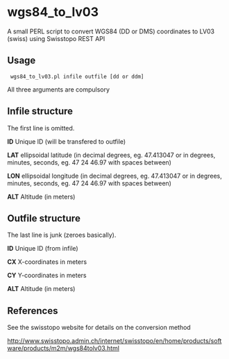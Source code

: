 # wgs84_to_lv03
A small PERL script to convert WGS84 (DD or DMS) coordinates to LV03 (swiss) using Swisstopo REST API

## Usage

<code> wgs84_to_lv03.pl infile outfile [dd or ddm] </code>

All three arguments are compulsory

## Infile structure
The first line is omitted.

**ID**  Unique ID (will be transfered to outfile)

**LAT** ellipsoidal latitude (in decimal degrees, eg. 47.413047 or in degrees, minutes, seconds, eg. 47 24 46.97 with spaces between)

**LON** ellipsoidal longitude (in decimal degrees, eg. 47.413047 or in degrees, minutes, seconds, eg. 47 24 46.97 with spaces between)

**ALT** Altitude (in meters)

## Outfile structure
The last line is junk (zeroes basically).

**ID** Unique ID (from infile)

**CX** X-coordinates in meters

**CY** Y-coordinates in meters

**ALT** Altitude (in meters)

## References
See the swisstopo website for details on the conversion method

http://www.swisstopo.admin.ch/internet/swisstopo/en/home/products/software/products/m2m/wgs84tolv03.html
